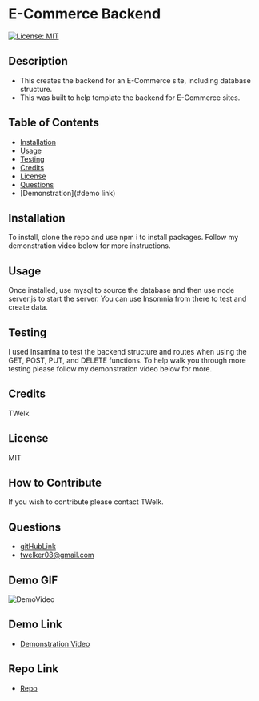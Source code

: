 
# E-Commerce Backend
[![License: MIT](https://img.shields.io/badge/License-MIT-yellow.svg)](https://opensource.org/licenses/MIT)
## Description
- This creates the backend for an E-Commerce site, including database structure.
- This was built to help template the backend for E-Commerce sites.
## Table of Contents
- [Installation](#installation)
- [Usage](#usage)
- [Testing](#testing)
- [Credits](#credits)
- [License](#license)
- [Questions](#questions)
- [Demonstration](#demo link)
## Installation
To install, clone the repo and use npm i to install packages. Follow my demonstration video below for more instructions.
## Usage
Once installed, use mysql to source the database and then use node server.js to start the server. You can use Insomnia from there to test and create data.
## Testing
I used Insamina to test the backend structure and routes when using the GET, POST, PUT, and DELETE functions.
To help walk you through more testing please follow my demonstration video below for more.
## Credits
TWelk
## License
MIT
## How to Contribute
If you wish to contribute please contact TWelk.
## Questions
* [gitHubLink](https://github.com/TWelk)
* <a href="mailto:it-support@kth.se">twelker08@gmail.com</a>
## Demo GIF
![DemoVideo](./Assets/Images/ecommerce.gif)
## Demo Link
* [Demonstration Video](https://www.youtube.com/watch?v=e5c2T9muUjE)
## Repo Link
* [Repo](https://github.com/TWelk/E-CommerceBackEnd)
